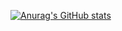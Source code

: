 [![Anurag's GitHub stats](https://github-readme-stats.vercel.app/api?username=ElsaAho&hide_title=true&theme=dracula)](https://github.com/anuraghazra/github-readme-stats)
